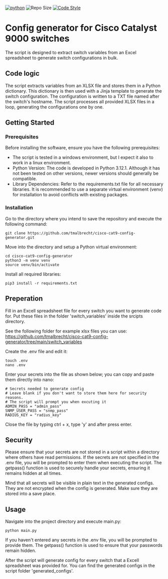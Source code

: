[![python](https://img.shields.io/badge/python-3.12-blue.svg)](https://www.python.org)
![Repo Size](https://img.shields.io/github/repo-size/Sulstice/global-chem)
[![Code Style](https://img.shields.io/badge/code%20style-black-000000.svg)](https://github.com/ambv/black)

# Config generator for Cisco Catalyst 9000 switches

The script is designed to extract switch variables from an Excel spreadsheet to generate switch configurations in bulk.

## Code logic

The script extracts variables from an XLSX file and stores them in a Python dictionary. This dictionary is then used with a Jinja template to generate the switch configuration. The configuration is written to a TXT file named after the switch's hostname. The script processes all provided XLSX files in a loop, generating the configurations one by one.

## Getting Started

### Prerequisites

Before installing the software, ensure you have the following prerequisites:

 * The script is tested in a windows environment, but I expect it also to work in a linux environment.
 * Python Version: The code is developed in Python 3.12.1. Although it has not been tested on other versions, newer versions should generally be compatible.
 * Library Dependencies: Refer to the requirements.txt file for all necessary libraries. It is recommended to use a separate virtual environment (venv) for installation to avoid conflicts with existing packages.

### Installation

Go to the directory where you intend to save the repository and execute the following command:

```
git clone https://github.com/tmalbrecht/cisco-cat9-config-generator.git
```

Move into the directory and setup a Python virtual environment:

```
cd cisco-cat9-config-generator
python3 -m venv venv 
source venv/bin/activate
```

Install all required libraries:

```
pip3 install -r requirements.txt
```


## Preperation

Fill in an Excell spreadsheet file for every switch you want to generate code for. Put these files in the folder 'switch_variables' inside the srcipts directory.

See the following folder for example xlsx files you can use:
https://github.com/tmalbrecht/cisco-cat9-config-generator/tree/main/switch_variables

Create the .env file and edit it:
```
touch .env
nano .env
```

Enter your secrets into the file as shown below; you can copy and paste them directly into nano:
```
# Secrets needed to generate config
# Leave blank if you don't want to store them here for security reasons.
# The script will prompt you when excuting it
ADMIN_PASS = "admin_pass"
SNMP_USER_PASS = "snmp_pass"
RADIUS_KEY = "radius_key"
```
Close the file by typing ctrl + x, type 'y' and after press enter.

## Security 

Please ensure that your secrets are not stored in a script within a directory where others have read permissions. If the secrets are not specified in the .env file, you will be prompted to enter them when executing the script. The getpass() function is used to securely handle your secrets, ensuring it remains hidden at all times.

Mind that all secrets will be visible in plain text in the generated configs. They are not encrypted when the config is generated. Make sure they are stored into a save place.

## Usage
Navigate into the project directory and execute main.py:

```
python main.py
```

If you haven't entered any secrets in the .env file, you will be prompted to provide them. The getpass() function is used to ensure that your passwords remain hidden.

After the script will generate config for every switch that a Excell spreadsheet was provided for. You can find the generated configs in the script folder 'generated_configs'.
